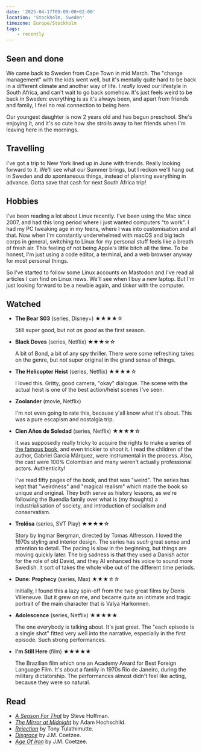 ```yaml
---
date: '2025-04-17T09:09:00+02:00'
location: 'Stockholm, Sweden'
timezone: Europe/Stockholm
tags:
    - recently
---
```


## Seen and done

We came back to Sweden from Cape Town in mid March. The "change management" with the kids went well, but it's mentally quite hard to be back in a different climate and another way of life. I *really* loved our lifestyle in South Africa, and can't wait to go back somehow. It's just feels weird to be back in Sweden: everything is as it's always been, and apart from friends and family, I feel no real connection to being here.

Our youngest daughter is now 2 years old and has begun preschool. She's enjoying it, and it's so cute how she strolls away to her friends when I'm leaving here in the mornings.

## Travelling

I've got a trip to New York lined up in June with friends. Really looking forward to it. We'll see what our Summer brings, but I reckon we'll hang out in Sweden and do spontaneous things, instead of planning everything in advance. Gotta save that cash for next South Africa trip!

## Hobbies

I've been reading a lot about Linux recently. I've been using the Mac since 2007, and had this long period where I just wanted computers "to work". I had my PC tweaking age in my teens, where I was into customisation and all that. Now when I'm constantly underwhelmed with macOS and big tech corps in general, switching to Linux for my personal stuff feels like a breath of fresh air. This feeling of not being Apple's little bitch all the time. To be honest, I'm just using a code editor, a terminal, and a web browser anyway for most personal things.

So I've started to follow some Linux accounts on Mastodon and I've read all articles I can find on Linux news. We'll see when I buy a new laptop. But I'm just looking forward to be a newbie again, and *tinker* with the computer.

## Watched

- **The Bear S03** (series, Disney+) ★★★★☆

  Still super good, but not *as good* as the first season.

- **Black Doves** (series, Netflix) ★★★☆☆

  A bit of Bond, a bit of any spy thriller. There were some refreshing takes on the genre, but not super original in the grand sense of things.
  
- **The Helicopter Heist** (series, Netflix) ★★★★☆

  I loved this. Gritty, good camera, "okay" dialogue. The scene with the actual heist is one of the best action/heist scenes I've seen.
  
- **Zoolander** (movie, Netflix)

  I'm not even going to rate this, because y'all know what it's about. This was a pure escapism and nostalgia trip.
  
- **Cien Años de Soledad** (series, Netflix) ★★★★☆

  It was supposedly really tricky to acquire the rights to make a series of [the famous book](https://en.wikipedia.org/wiki/One_Hundred_Years_of_Solitude), and even trickier to shoot it. I read the children of the author, Gabriel García Márquez, were instrumental in the process. Also, the cast were 100% Colombian and many weren't actually professional actors. Authenticity!
  
  I've read fifty pages of the book, and that was "weird". The series has kept that "weirdness" and "magical realism" which made the book so unique and original. They both serve as history lessons, as we're following the Buendía family over what is (my thoughts) a industrialisation of society, and introduction of socialism and conservatism.
  
- **Trolösa** (series, SVT Play) ★★★★☆

  Story by Ingmar Bergman, directed by Tomas Alfresson. I loved the 1970s styling and interior design. The series has *such* great sense and attention to detail. The pacing is slow in the beginning, but things are moving quickly later. The big sadness is that they used a Danish actor for the role of old David, and they AI enhanced his voice to sound more Swedish. It sort of takes the whole vibe out of the different time periods.
  
- **Dune: Prophecy** (series, Max) ★★★☆☆

  Initially, I found this a lazy spin-off from the two great films by Denis Villeneuve. But it grew on me, and became quite an intimate and tragic portrait of the main character that is Valya Harkonnen.
  
- **Adolescence** (series, Netflix) ★★★★★

  The one everybody is talking about. It's just great. The "each episode is a single shot" fitted very well into the narrative, especially in the first episode. Such strong performances.

- **I’m Still Here** (film) ★★★★★

  The Brazilian film which one an Academy Award for Best Foreign Language Film. It's about a family in 1970s Rio de Janeiro, during the military dictatorship. The performances almost didn't feel like acting, because they were so natural.

## Read

- [*A Season For That*](/reading/a-season-for-that/) by Steve Hoffman.
- [*The Mirror at Midnight*](/reading/mirror-at-midnight/) by Adam Hochschild.
- [*Rejection*](/reading/rejection/) by Tony Tulathimutte.
- [*Disgrace*](/reading/disgrace/) by J.M. Coetzee.
- [*Age Of Iron*](/reading/age-of-iron/) by J.M. Coetzee.
